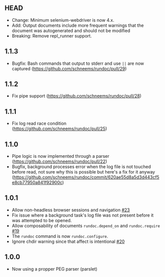 ## HEAD

- Change: Minimum selenium-webdriver is now 4.x.
- Add: Output documents include more frequent warnings that the document was autogenerated and should not be modified
- Breaking: Remove repl_runner support.

## 1.1.3

- Bugfix: Bash commands that output to stderr and use `||` are now captured (https://github.com/schneems/rundoc/pull/29)

## 1.1.2

- Fix pipe support (https://github.com/schneems/rundoc/pull/28)

## 1.1.1

- Fix log read race condition (https://github.com/schneems/rundoc/pull/25)

## 1.1.0

- Pipe logic is now implemented through a parser (https://github.com/schneems/rundoc/pull/22)
- Bugfix, background processes error when the log file is not touched before read, not sure why this is possible but here's a fix for it anyway (https://github.com/schneems/rundoc/commit/620ae55d8a5d3d443cf5e8cb77950a841f92900c)

## 1.0.1

- Allow non-headless browser sessions and navigation [#23](https://github.com/schneems/rundoc/pull/23)
- Fix issue where a background task's log file was not present before it was attempted to be opened.
- Allow composability of documents `rundoc.depend_on` and `rundoc.require` [#19](https://github.com/schneems/rundoc/pull/19)
- The `rundoc` command is now `rundoc.configure`.
- Ignore chdir warning since that affect is intentional [#20](https://github.com/schneems/rundoc/pull/20)

## 1.0.0

- Now using a propper PEG parser (parslet)
